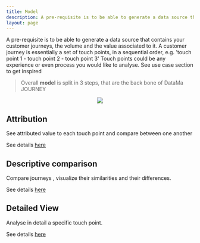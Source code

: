 ```yaml
---
title: Model
description: A pre-requisite is to be able to generate a data source that contains your customer journeys, the volume and the value associated to it.
layout: page
---
```


A pre-requisite is to be able to generate a data source that contains your customer journeys, the volume and the value associated to it.
A customer journey is essentially a set of touch points, in a sequential order, e.g. 'touch point 1 - touch point 2 - touch point 3'
Touch points could be any experience or even process you would like to analyse. See use case section to get inspired

> Overall **model** is split in 3 steps, that are the back bone of DataMa JOURNEY

<center><img src="{{site.url}}/{{site.baseurl}}/core_app/journey/images/model.png"/></center>

## Attribution
See attributed value to each touch point and compare between one another

See details [here]({{site.url}}/{{site.baseurl}}/core_app/journey/web_application/dashboard/attribution)

## Descriptive comparison
Compare journeys , visualize their similarities and their differences.

See details [here]({{site.url}}/{{site.baseurl}}/core_app/journey/web_application/dashboard/description_comparison)

## Detailed View
Analyse in detail a specific touch point.

See details [here]({{site.url}}/{{site.baseurl}}/core_app/journey/web_application/dashboard/detailed_view)
